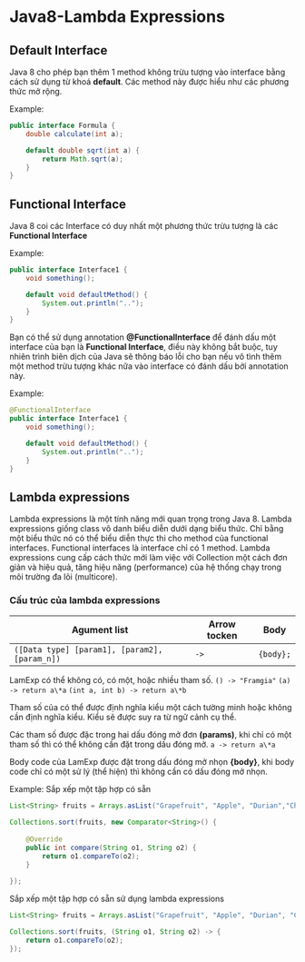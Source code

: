 # Java8-Lambda Expressions

## Default Interface
Java 8 cho phép bạn thêm 1 method không trừu tượng vào interface bằng cách sử dụng từ khoá **default**. Các method này được hiểu như các phương thức mở rộng.

Example:

```java
public interface Formula {
	double calculate(int a);

	default double sqrt(int a) {
		return Math.sqrt(a);
	}
}
```
## Functional Interface
Java 8 coi các Interface có duy nhất một phương thức trừu tượng là các **Functional Interface**

Example: 

```java
public interface Interface1 {
	void something();

	default void defaultMethod() {
		System.out.println("..");
	}
}
```

Bạn có thể sử dụng annotation **@FunctionalInterface** để đánh dấu một interface của bạn là **Functional Interface**, điều này không bắt buộc, tuy nhiên trình biên dịch của Java sẽ thông báo lỗi cho bạn nếu vô tình thêm một method trừu tượng khác nữa vào interface có đánh dấu bởi annotation này.

Example:

```java
@FunctionalInterface
public interface Interface1 {
	void something();

	default void defaultMethod() {
		System.out.println("..");
	}
}
```

## Lambda expressions
Lambda expressions là một tính năng mới quan trọng trong Java 8. Lambda expressions giống class vô danh biểu diễn dưới dạng biểu thức. Chỉ bằng một biểu thức nó có thể biểu diễn thực thi cho method của functional interfaces. Functional interfaces là interface chỉ có 1 method. Lambda expressions cung cấp cách thức mới làm việc với Collection một cách đơn giản và hiệu quả, tăng hiệu năng (performance) của hệ thống chạy trong môi trường đa lõi (multicore).

### Cấu trúc của lambda expressions
Agument list | Arrow tocken | Body
------------ | ------------- | -------------
```([Data type] [param1], [param2], [param_n])``` | ```->``` | ```{body};```

LamExp có thể không có, có một, hoặc nhiều tham số.
``` () -> "Framgia" ```
``` (a) -> return a\*a ```
``` (int a, int b) -> return a\*b ```

Tham số của có thể được định nghĩa kiểu một cách tường minh hoặc không cần định nghĩa kiểu. Kiểu sẽ được suy ra từ ngữ cảnh cụ thể.

Các tham số được đặc trong hai dấu đóng mở đơn **(params)**, khi chỉ có một tham số thì có thể không cần đặt trong dấu đóng mở.
```a -> return a\*a```

Body code của LamExp được đặt trong dấu đóng mở nhọn **{body}**, khi body code chỉ có một sử lý (thể hiện) thì không cần có dấu đóng mở nhọn.

Example:
Sắp xếp một tập hợp có sẵn

```java
List<String> fruits = Arrays.asList("Grapefruit", "Apple", "Durian","Cherry");
 
Collections.sort(fruits, new Comparator<String>() {
 
  	@Override
  	public int compare(String o1, String o2) {
      	return o1.compareTo(o2);
  	}
 
});
```
Sắp xếp một tập hợp có sẵn sử dụng lambda expressions
```java
List<String> fruits = Arrays.asList("Grapefruit", "Apple", "Durian", "Cherry");

Collections.sort(fruits, (String o1, String o2) -> {
	return o1.compareTo(o2);
});
```



